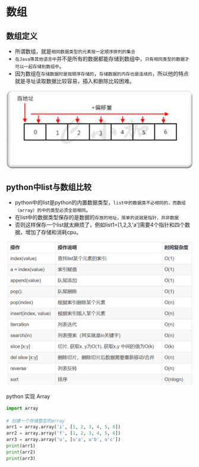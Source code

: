 # 数组

## 数组定义

- 所谓数组，就是`相同数据类型的元素按一定顺序排列的集合`
- `在Java等其他语言中`并不是所有的数据都能存储到数组中，`只有相同类型的数据才可以一起存储到数组中`。
- 因为数组在`存储数据时是按顺序存储的`，`存储数据的内存也是连续的`，所以他的特点就是寻址读取数据比较容易，插入和删除比较困难。

![img](../images/%E6%95%B0%E7%BB%84.assets/image-20210120113757332.d4578623.png)

## python中list与数组比较

- python中的list是python的内置数据类型，`list中的数据类不必相同的，而数组（array）的中的类型必须全部相同`。
- 在list中的数据类型保存的是数据的`存放的地址，简单的说就是指针，并非数据`
- 否则这样保存一个list就太麻烦了，例如list1=[1,2,3,'a']需要4个指针和四个数据，增加了存储和消耗cpu。

![img](../images/%E6%95%B0%E7%BB%84.assets/image-20210120113953699.5a82b08b.png)

python 实现 Array

```python
import array

# 创建一个存储整型的array
arr1 = array.array('i', [1, 2, 3, 4, 5, 6])
arr2 = array.array('f', [1, 2, 3, 4, 5, 6])
arr3 = array.array('u', [u'a', u'b', u'c'])
print(arr1)
print(arr2)
print(arr3)
```

